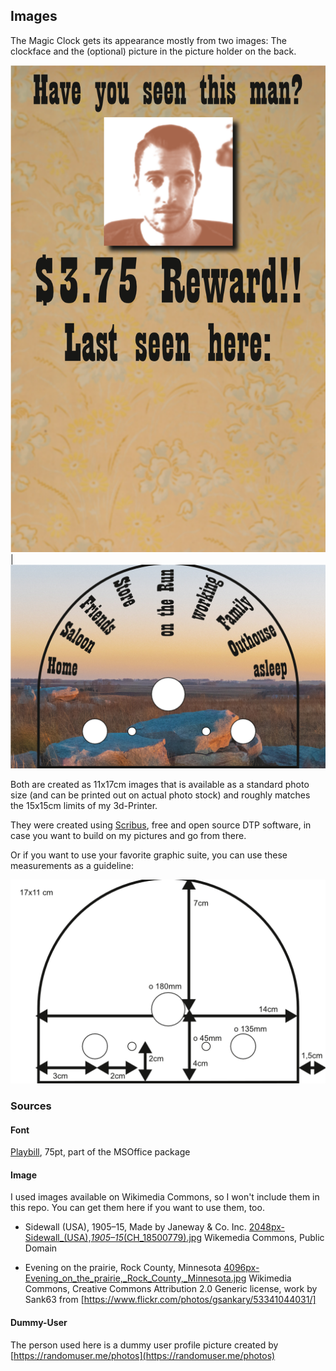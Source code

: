 ## Images

The Magic Clock gets its appearance mostly from two images: The clockface and the (optional) picture in the picture holder on the back.

![Backdrop 1](Backdrops-Seite001.png) | ![Backdrop 2](Backdrops-Seite002.png)

Both are created as 11x17cm images that is available as a standard photo size (and can be printed out on actual photo stock) and roughly matches the 15x15cm limits of my 3d-Printer.

They were created using [Scribus](https://www.scribus.net/), free and open source DTP software, in case you want to build on my pictures and go from there.

Or if you want to use your favorite graphic suite, you can use these measurements as a guideline:

![Measurements](Backdrops_measurements.png)

### Sources

#### Font
[Playbill](https://learn.microsoft.com/de-at/typography/font-list/playbill), 75pt, part of the MSOffice package

#### Image

I used images available on Wikimedia Commons, so I won't include them in this repo. You can get them here if you want to use them, too.

* Sidewall (USA), 1905–15, Made by Janeway & Co. Inc. [2048px-Sidewall_(USA),_1905–15_(CH_18500779).jpg](https://commons.wikimedia.org/wiki/File:Sidewall_(USA),_1905%E2%80%9315_(CH_18500779).jpg) Wikemedia Commons, Public Domain

* Evening on the prairie, Rock County, Minnesota [4096px-Evening_on_the_prairie,_Rock_County,_Minnesota.jpg](https://commons.wikimedia.org/wiki/File:Evening_on_the_prairie,_Rock_County,_Minnesota.jpg) Wikimedia Commons, Creative Commons Attribution 2.0 Generic license, work by Sank63 from [https://www.flickr.com/photos/gsankary/53341044031/]

#### Dummy-User
The person used here is a dummy user profile picture created by [https://randomuser.me/photos](https://randomuser.me/photos)
